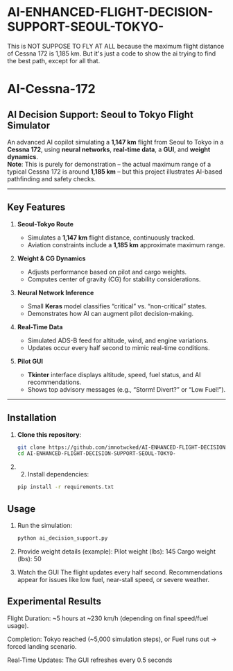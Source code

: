  # AI-ENHANCED-FLIGHT-DECISION-SUPPORT-SEOUL-TOKYO-
This is NOT SUPPOSE TO FLY AT ALL because the maximum flight distance of Cessna 172 is 1,185 km. But it's just a code to show the ai trying to find the best path, except for all that.


# AI-Cessna-172
## AI Decision Support: Seoul to Tokyo Flight Simulator

An advanced AI copilot simulating a **1,147 km** flight from Seoul to Tokyo in a **Cessna 172**, using **neural networks**, **real-time data**, a **GUI**, and **weight dynamics**.  
**Note**: This is purely for demonstration – the actual maximum range of a typical Cessna 172 is around **1,185 km** – but this project illustrates AI-based pathfinding and safety checks.

---

## Key Features

1. **Seoul-Tokyo Route**  
   - Simulates a **1,147 km** flight distance, continuously tracked.
   - Aviation constraints include a **1,185 km** approximate maximum range.

2. **Weight & CG Dynamics**  
   - Adjusts performance based on pilot and cargo weights.
   - Computes center of gravity (CG) for stability considerations.

3. **Neural Network Inference**  
   - Small **Keras** model classifies “critical” vs. “non-critical” states.
   - Demonstrates how AI can augment pilot decision-making.

4. **Real-Time Data**  
   - Simulated ADS-B feed for altitude, wind, and engine variations.
   - Updates occur every half second to mimic real-time conditions.

5. **Pilot GUI**  
   - **Tkinter** interface displays altitude, speed, fuel status, and AI recommendations.
   - Shows top advisory messages (e.g., “Storm! Divert?” or “Low Fuel!”).

---

## Installation

1. **Clone this repository**:
   
   ```bash
   git clone https://github.com/imnotwcked/AI-ENHANCED-FLIGHT-DECISION-SUPPORT-SEOUL-TOKYO-
   cd AI-ENHANCED-FLIGHT-DECISION-SUPPORT-SEOUL-TOKYO-
2. 2. Install dependencies:
   ```bash
   pip install -r requirements.txt

## Usage

1. Run the simulation:
   
   ```bash
   python ai_decision_support.py
   
2. Provide weight details (example):
    Pilot weight (lbs): 145
    Cargo weight (lbs): 50
   
3. Watch the GUI
    The flight updates every half second.
    Recommendations appear for issues like low fuel, near-stall speed, or severe weather.

## Experimental Results
Flight Duration: ~5 hours at ~230 km/h (depending on final speed/fuel usage).

Completion:
    Tokyo reached (~5,000 simulation steps), or
    Fuel runs out → forced landing scenario.
    
Real-Time Updates: The GUI refreshes every 0.5 seconds


